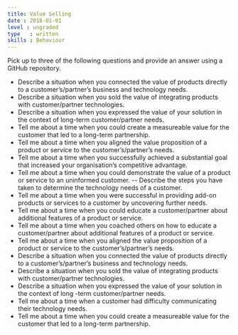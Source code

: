 ```yaml
---
title: Value Selling
date : 2018-01-01
level : ungraded
type   : written
skills : Behaviour
---
```

Pick up to three of the following questions and provide an answer using a GitHub repository.

- Describe a situation when you connected the value of products directly to a customer’s/partner’s business and technology needs.
- Describe a situation when you sold the value of integrating products with customer/partner technologies.
- Describe a situation when you expressed the value of your solution in the context of long-term customer/partner needs.
- Tell me about a time when you could create a measureable value for the customer that led to a long-term partnership.
- Tell me about a time when you aligned the value proposition of a product or service to the customer’s/partner’s needs.
- Tell me about a time when you successfully achieved a substantial goal that increased your organisation’s competitive advantage.
- Tell me about a time when you could demonstrate the value of a product or service to an uninformed customer.
-- Describe the steps you have taken to determine the technology needs of a customer.
- Tell me about a time when you were successful in providing add-on products or services to a customer by uncovering further needs.
- Tell me about a time when you could educate a customer/partner about additional features of a product or service.
- Tell me about a time when you coached others on how to educate a customer/partner about additional features of a product or service.
- Tell me about a time when you aligned the value proposition of a product or service to the customer’s/partner’s needs.
- Describe a situation when you connected the value of products directly to a customer’s/partner’s business and technology needs.
- Describe a situation when you sold the value of integrating products with customer/partner technologies.
- Describe a situation when you expressed the value of your solution in the context of long -term customer/partner needs.
- Tell me about a time when a customer had difficulty communicating their technology needs.
- Tell me about a time when you could create a measureable value for the customer that led to a long-term partnership.
